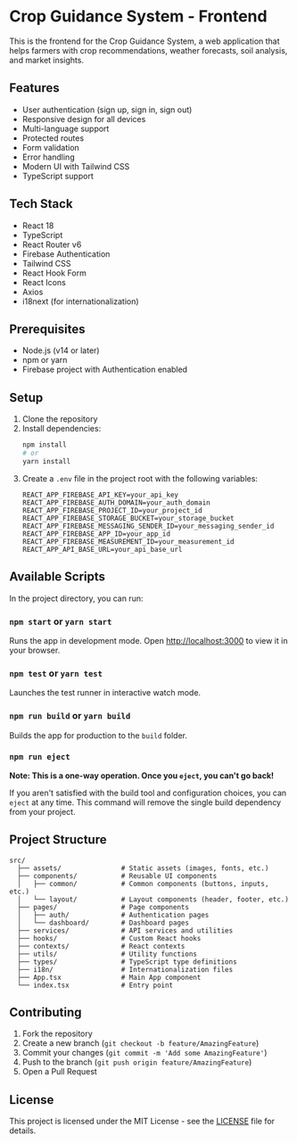 # Crop Guidance System - Frontend

This is the frontend for the Crop Guidance System, a web application that helps farmers with crop recommendations, weather forecasts, soil analysis, and market insights.

## Features

- User authentication (sign up, sign in, sign out)
- Responsive design for all devices
- Multi-language support
- Protected routes
- Form validation
- Error handling
- Modern UI with Tailwind CSS
- TypeScript support

## Tech Stack

- React 18
- TypeScript
- React Router v6
- Firebase Authentication
- Tailwind CSS
- React Hook Form
- React Icons
- Axios
- i18next (for internationalization)

## Prerequisites

- Node.js (v14 or later)
- npm or yarn
- Firebase project with Authentication enabled

## Setup

1. Clone the repository
2. Install dependencies:
   ```bash
   npm install
   # or
   yarn install
   ```
3. Create a `.env` file in the project root with the following variables:
   ```
   REACT_APP_FIREBASE_API_KEY=your_api_key
   REACT_APP_FIREBASE_AUTH_DOMAIN=your_auth_domain
   REACT_APP_FIREBASE_PROJECT_ID=your_project_id
   REACT_APP_FIREBASE_STORAGE_BUCKET=your_storage_bucket
   REACT_APP_FIREBASE_MESSAGING_SENDER_ID=your_messaging_sender_id
   REACT_APP_FIREBASE_APP_ID=your_app_id
   REACT_APP_FIREBASE_MEASUREMENT_ID=your_measurement_id
   REACT_APP_API_BASE_URL=your_api_base_url
   ```

## Available Scripts

In the project directory, you can run:

### `npm start` or `yarn start`

Runs the app in development mode. Open [http://localhost:3000](http://localhost:3000) to view it in your browser.

### `npm test` or `yarn test`

Launches the test runner in interactive watch mode.

### `npm run build` or `yarn build`

Builds the app for production to the `build` folder.

### `npm run eject`

**Note: This is a one-way operation. Once you `eject`, you can't go back!**

If you aren't satisfied with the build tool and configuration choices, you can `eject` at any time. This command will remove the single build dependency from your project.

## Project Structure

```
src/
  ├── assets/               # Static assets (images, fonts, etc.)
  ├── components/           # Reusable UI components
  │   ├── common/           # Common components (buttons, inputs, etc.)
  │   └── layout/           # Layout components (header, footer, etc.)
  ├── pages/                # Page components
  │   ├── auth/             # Authentication pages
  │   └── dashboard/        # Dashboard pages
  ├── services/             # API services and utilities
  ├── hooks/                # Custom React hooks
  ├── contexts/             # React contexts
  ├── utils/                # Utility functions
  ├── types/                # TypeScript type definitions
  ├── i18n/                 # Internationalization files
  ├── App.tsx               # Main App component
  └── index.tsx             # Entry point
```

## Contributing

1. Fork the repository
2. Create a new branch (`git checkout -b feature/AmazingFeature`)
3. Commit your changes (`git commit -m 'Add some AmazingFeature'`)
4. Push to the branch (`git push origin feature/AmazingFeature`)
5. Open a Pull Request

## License

This project is licensed under the MIT License - see the [LICENSE](LICENSE) file for details.

